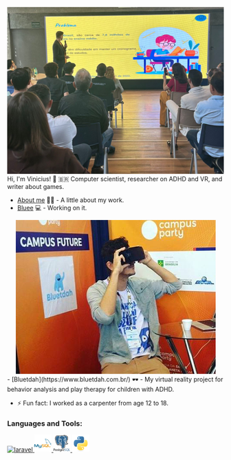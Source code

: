<div align="center">
  <img src="https://github.com/viniciumelo/viniciumelo/blob/main/pitch-demoday.jpg?raw=true" alt="Presentation Pitch Demoday Bluee">
</div>
Hi, I'm Vinicius! 👋
🇧🇷
Computer scientist, researcher on ADHD and VR, and writer about games.

- [About me](https://viniciumelo.com.br/) ✍🏼 - A little about my work.
- [Bluee](https://www.bluee.net.br/) 💻 - Working on it.
<div align="center">
  <img src="https://github.com/viniciumelo/viniciumelo/blob/main/36488227_2199614193387521_1717933630740758528_n.jpg?raw=true" alt="Bluetdah Exhibit at Campus Party">
</div>
- [Bluetdah](https://www.bluetdah.com.br/) 🕶️ - My virtual reality project for behavior analysis and play therapy for children with ADHD.

- ⚡ Fun fact: I worked as a carpenter from age 12 to 18.


<h3 align="left">Languages and Tools:</h3>
<p align="left">   <a href="https://laravel.com" target="_blank" rel="noreferrer"> <img src="https://raw.githubusercontent.com/laravel/art/master/logo-lockup/5%20SVG/2%20CMYK/1%20Full%20Color/laravel-logolockup-cmyk-red.svg" alt="laravel" width="40" height="40"/> </a> <a href="https://www.mysql.com/" target="_blank" rel="noreferrer"> <img src="https://raw.githubusercontent.com/devicons/devicon/master/icons/mysql/mysql-original-wordmark.svg" alt="mysql" width="40" height="40"/> </a>  <a href="https://www.postgresql.org" target="_blank" rel="noreferrer"> <img src="https://raw.githubusercontent.com/devicons/devicon/master/icons/postgresql/postgresql-original-wordmark.svg" alt="postgresql" width="40" height="40"/> </a> <a href="https://www.python.org" target="_blank" rel="noreferrer"> <img src="https://raw.githubusercontent.com/devicons/devicon/master/icons/python/python-original.svg" alt="python" width="40" height="40"/> </a>  </p>
<!--
**viniciumelo/viniciumelo** is a ✨ _special_ ✨ repository because its `README.md` (this file) appears on your GitHub profile.

Here are some ideas to get you started:

- 🔭 I’m currently working on ...
- 🌱 I’m currently learning ...
- 👯 I’m looking to collaborate on ...
- 🤔 I’m looking for help with ...
- 💬 Ask me about ...
- 📫 How to reach me: ...
- 😄 Pronouns: ...
- ⚡ Fun fact: ...
-->
